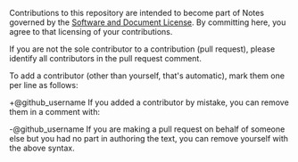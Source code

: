 Contributions to this repository are intended to become part of Notes governed by the [Software and Document License](https://www.w3.org/copyright/software-license/). By committing here, you agree to that licensing of your contributions.

If you are not the sole contributor to a contribution (pull request), please identify all contributors in the pull request comment.

To add a contributor (other than yourself, that's automatic), mark them one per line as follows:

+@github_username
If you added a contributor by mistake, you can remove them in a comment with:

-@github_username
If you are making a pull request on behalf of someone else but you had no part in authoring the text, you can remove yourself with the above syntax.
